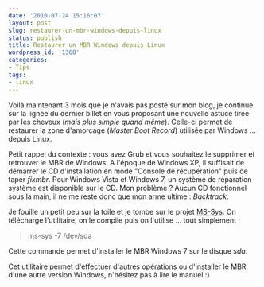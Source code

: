 ```yaml
---
date: '2010-07-24 15:16:07'
layout: post
slug: restaurer-un-mbr-windows-depuis-linux
status: publish
title: Restaurer un MBR Windows depuis Linux
wordpress_id: '1368'
categories:
- Tips
tags:
- linux
---
```





Voilà maintenant 3 mois que je n'avais pas posté sur mon blog, je continue sur la lignée du dernier billet en vous proposant une nouvelle astuce tirée par les cheveux (_mais plus simple quand même_). Celle-ci permet de restaurer la zone d'amorçage (_Master Boot Record_) utilisée par Windows ... depuis Linux.




Petit rappel du contexte : vous avez Grub et vous souhaitez le supprimer et retrouver le MBR de Windows. A l'époque de Windows XP, il suffisait de démarrer le CD d'installation en mode "Console de récupération" puis de taper _fixmbr_. Pour Windows Vista et Windows 7, un système de réparation système est disponible sur le CD. Mon problème ? Aucun CD fonctionnel sous la main, il ne me reste donc que mon arme ultime : _Backtrack_.




Je fouille un petit peu sur la toile et je tombe sur le projet [MS-Sys](http://ms-sys.sourceforge.net/). On télécharge l'utilitaire, on le compile puis on l'utilise ... tout simplement :




> ms-sys -7 /dev/sda




Cette commande permet d'installer le MBR Windows 7 sur le disque _sda_.




Cet utilitaire permet d'effectuer d'autres opérations ou d'installer le MBR d'une autre version Windows, n'hésitez pas à lire le manuel :)




